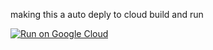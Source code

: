 making this a auto deply to cloud build and run

[![Run on Google Cloud](https://deploy.cloud.run/button.svg)](https://deploy.cloud.run)
